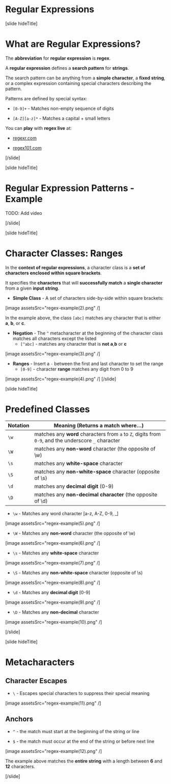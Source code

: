 # Regular Expressions

[slide hideTitle]
# What are Regular Expressions?

The **abbreviation** for **regular expression** is **regex**.

A **regular expression** defines a **search pattern** for **strings**.
 
The search pattern can be anything from a **simple character**, a **fixed string**, or a complex expression containing special characters describing the pattern.

Patterns are defined by special syntax:

- `[0-9]+` - Matches non-empty sequence of digits

- `[A-Z][a-z]*` - Matches a capital + small letters

 
You can **play** with **regex live** at:

- [regexr.com](regexr.com)

- [regex101.com](regex101.com)

[/slide]

[slide hideTitle]

# Regular Expression Patterns - Example

TODO: Add video

[/slide]

[slide hideTitle]

# Character Classes: Ranges

In the **context of regular expressions**, a character class is a **set of characters enclosed within square brackets**. 

It specifies the **characters** that will **successfully match** a **single character** from a given **input string**.

- **Simple Class** - A set of characters side-by-side within square brackets:

[image assetsSrc="regex-example(2).png" /]

In the example above, the class `[abc]` matches any character that is either **a**, **b**, or **c**.

- **Negation** - The `^` metacharacter at the beginning of the character class matches all characters except the listed
  - `[^abc]` - matches any character that is **not** **a**,**b** or **c**

[image assetsSrc="regex-example(3).png" /]

- **Ranges** - Insert a `-` between the first and last character to set the range
  - `[0-9]` - character **range** matches any digit from 0 to 9

[image assetsSrc="regex-example(4).png" /]
[/slide]

[slide hideTitle]

# Predefined Classes

| **Notation** | **Meaning (Returns a match where…)** |
| --- | --- |
|`\w`|matches any **word** characters from `a` to `Z`, digits from `0-9`, and the underscore `_` character|
|`\W`|matches any **non-word** character (the opposite of \w)|
|`\s`|matches any **white-space** character|
|`\S`|matches any **non-white-space**  character (opposite of \s)|
|`\d`|matches any **decimal digit** (0-9)|
|`\D`|matches any **non-decimal character** (the opposite of \d)|



- `\w` - Matches any word character \[a-z, A-Z, 0-9, _\]

[image assetsSrc="regex-example(5).png" /]

- `\W` - Matches any **non-word** character (the opposite of \w)

[image assetsSrc="regex-example(6).png" /]

- `\s` - Matches any **white-space** character

[image assetsSrc="regex-example(7).png" /]

- `\S` - Matches any **non-white-space**  character (opposite of \s)

[image assetsSrc="regex-example(8).png" /]

- `\d` - Matches any **decimal digit** \[0-9\]

[image assetsSrc="regex-example(9).png" /]

- `\D` - Matches any **non-decimal** character

[image assetsSrc="regex-example(10).png" /]


[/slide]

[slide hideTitle]

# Metacharacters

## Character Escapes

- `\` -  Escapes special characters to suppress their special meaning

[image assetsSrc="regex-example(11).png" /]

## Anchors

- `^` - the match must start at the beginning of the string or line

- `$` - the match must occur at the end of the string or before next line

[image assetsSrc="regex-example(12).png" /]

The example above matches the **entire string** with a length between **6** and **12** characters.

[/slide]

